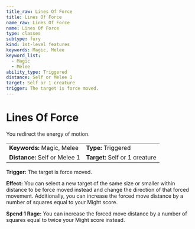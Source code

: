 ```yaml
---
title_raw: Lines Of Force
title: Lines Of Force
name_raw: Lines Of Force
name: Lines Of Force
type: classes
subtype: fury
kind: 1st-level features
keywords: Magic, Melee
keyword_list:
  - Magic
  - Melee
ability_type: Triggered
distance: Self or Melee 1
target: Self or 1 creature
trigger: The target is force moved.
---
```


# Lines Of Force

You redirect the energy of motion.

|                               |                                |
| :---------------------------- | :----------------------------- |
| **Keywords:** Magic, Melee    | **Type:** Triggered            |
| **Distance:** Self or Melee 1 | **Target:** Self or 1 creature |

**Trigger:** The target is force moved.

**Effect:** You can select a new target of the same size or smaller within distance to be force moved instead and change the direction of that forced movement. Additionally, you can increase the forced move distance by a number of squares equal to your Might score.

**Spend 1 Rage:** You can increase the forced move distance by a number of squares equal to twice your Might score instead.
